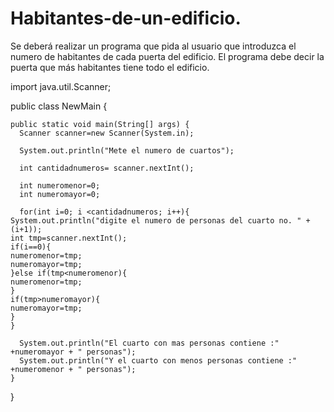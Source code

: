 # Habitantes-de-un-edificio.
Se deberá realizar un programa que pida al usuario que introduzca el numero de habitantes de cada puerta del edificio.  El programa debe decir la puerta que más habitantes tiene todo el edificio.


import java.util.Scanner;


public class NewMain {

   
    public static void main(String[] args) {
      Scanner scanner=new Scanner(System.in);
      
      System.out.println("Mete el numero de cuartos");
      
      int cantidadnumeros= scanner.nextInt();
        
      int numeromenor=0; 
      int numeromayor=0;
        
      for(int i=0; i <cantidadnumeros; i++){
    System.out.println("digite el numero de personas del cuarto no. " + (i+1));
    int tmp=scanner.nextInt();
    if(i==0){
    numeromenor=tmp;
    numeromayor=tmp;
    }else if(tmp<numeromenor){
    numeromenor=tmp;
    }
    if(tmp>numeromayor){
    numeromayor=tmp;
    }
    }  
     
      System.out.println("El cuarto con mas personas contiene :" +numeromayor + " personas");
      System.out.println("Y el cuarto con menos personas contiene :" +numeromenor + " personas");
    }
    
}
